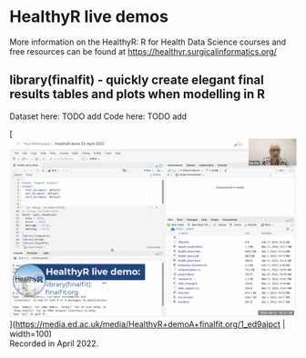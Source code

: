 # HealthyR live demos

More information on the HealthyR: R for Health Data Science courses and free resources can be found at https://healthyr.surgicalinformatics.org/

## library(finalfit) - quickly create elegant final results tables and plots when modelling in R

Dataset here: TODO add
Code here: TODO add

[![Watch the video](video_thumbnails/2022-04-21_finalfit.png)](https://media.ed.ac.uk/media/HealthyR+demoA+finalfit.org/1_ed9ajpct | width=100)  
Recorded in April 2022.

